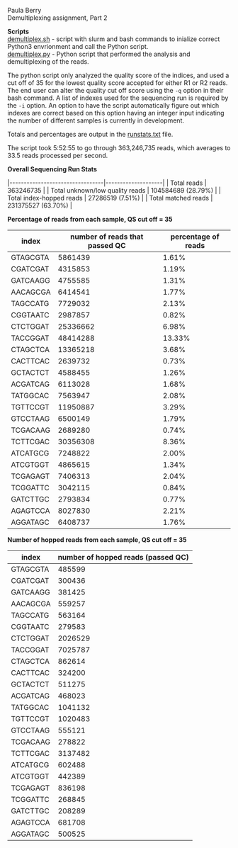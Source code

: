 Paula Berry
<br>Demultiplexing assignment, Part 2

**Scripts**<br>
[demultiplex.sh](/scripts/demultiplex.sh) - script with slurm and bash commands to inialize correct Python3 envrionment and call the Python script.<br>
[demultiplex.py](/scripts/demultiplex.py) - Python script that performed the analysis and demultiplexing of the reads.

The python script only analyzed the quality score of the indices, and used a cut off of 35 for the lowest quality score accepted for either R1 or R2 reads. The end user can alter the quality cut off score using the ```-q``` option in their bash command. A list of indexes used for the sequencing run is required by the ```-i``` option. An option to have the script automatically figure out which indexes are correct based on this option having an integer input indicating the number of different samples is currently in development.

Totals and percentages are output in the [runstats.txt](runstats.txt) file.

The script took 5:52:55 to go through 363,246,735 reads, which averages to 33.5 reads processed per second.

**Overall Sequencing Run Stats**

|---------------------------------|--------------------|
| Total reads | 363246735 |
| Total unknown/low quality reads | 104584689 (28.79%) |
| Total index-hopped reads | 27286519 (7.51%) |
| Total matched reads | 231375527 (63.70%) |

**Percentage of reads from each sample, QS cut off = 35**

| index | number of reads that passed QC | percentage of reads |
|-------|--------------------------------|---------------------|
| GTAGCGTA | 5861439 | 1.61% |
| CGATCGAT | 4315853 | 1.19% |
| GATCAAGG | 4755585 | 1.31% |
| AACAGCGA | 6414541 | 1.77% |
| TAGCCATG | 7729032 | 2.13% |
| CGGTAATC | 2987857 | 0.82% |
| CTCTGGAT | 25336662 | 6.98% |
| TACCGGAT | 48414288 | 13.33% |
| CTAGCTCA | 13365218 | 3.68% |
| CACTTCAC | 2639732 | 0.73% |
| GCTACTCT | 4588455 | 1.26% |
| ACGATCAG | 6113028 | 1.68% |
| TATGGCAC | 7563947 | 2.08% |
| TGTTCCGT | 11950887 | 3.29% |
| GTCCTAAG | 6500149 | 1.79% |
| TCGACAAG | 2689280 | 0.74% |
| TCTTCGAC | 30356308 | 8.36% |
| ATCATGCG | 7248822 | 2.00% |
| ATCGTGGT | 4865615 | 1.34% |
| TCGAGAGT | 7406313 | 2.04% |
| TCGGATTC | 3042115 | 0.84% |
| GATCTTGC | 2793834 | 0.77% |
| AGAGTCCA | 8027830 | 2.21% |
| AGGATAGC | 6408737 | 1.76% |

**Number of hopped reads from each sample, QS cut off = 35**

| index | number of hopped reads (passed QC)|
|-------|-----------------------------------|
| GTAGCGTA | 485599  |
| CGATCGAT | 300436  |
| GATCAAGG | 381425  |
| AACAGCGA | 559257  |
| TAGCCATG | 563164  |
| CGGTAATC | 279583  |
| CTCTGGAT | 2026529  |
| TACCGGAT | 7025787  |
| CTAGCTCA | 862614  |
| CACTTCAC | 324200  |
| GCTACTCT | 511275  |
| ACGATCAG | 468023  |
| TATGGCAC | 1041132  |
| TGTTCCGT | 1020483  |
| GTCCTAAG | 555121  |
| TCGACAAG | 278822  |
| TCTTCGAC | 3137482  |
| ATCATGCG | 602488  |
| ATCGTGGT | 442389  |
| TCGAGAGT | 836198  |
| TCGGATTC | 268845  |
| GATCTTGC | 208289  |
| AGAGTCCA | 681708  |
| AGGATAGC | 500525  |
